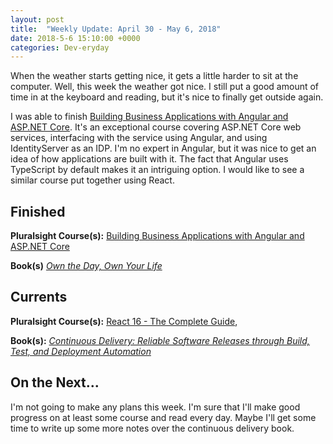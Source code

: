 ```yaml
---
layout: post
title:  "Weekly Update: April 30 - May 6, 2018"
date: 2018-5-6 15:10:00 +0000
categories: Dev-eryday
---
```


When the weather starts getting nice, it gets a little harder to sit at the computer. Well, this week the weather got nice. I still put a good amount of time in at the keyboard and reading, but it's nice to finally get outside again.

I was able to finish [Building Business Applications with Angular and ASP.NET Core][bba]. It's an exceptional course covering ASP.NET Core web services, interfacing with the service using Angular, and using IdentityServer as an IDP. I'm no expert in Angular, but it was nice to get an idea of how applications are built with it. The fact that Angular uses TypeScript by default makes it an intriguing option. I would like to see a similar course put together using React. 

## Finished

**Pluralsight Course(s):** [Building Business Applications with Angular and ASP.NET Core][bba]

**Book(s)** *[Own the Day, Own Your Life][own]*

## Currents

**Pluralsight Course(s):** [React 16 - The Complete Guide][re], 

**Book(s):** *[Continuous Delivery: Reliable Software Releases through Build, Test, and Deployment Automation][cd]*

## On the Next...

I'm not going to make any plans this week. I'm sure that I'll make good progress on at least some course and read every day. Maybe I'll get some time to write up some more notes over the continuous delivery book.

[re]: https://www.udemy.com/react-the-complete-guide-incl-redux/
[sol]: https://app.pluralsight.com/library/courses/encapsulation-solid/table-of-contents
[cd]: https://www.amazon.com/Continuous-Delivery-Deployment-Automation-Addison-Wesley/dp/0321601912
[bba]: https://app.pluralsight.com/library/courses/angular-aspdotnet-core-business-applications/table-of-contents
[acc]: https://www.amazon.com/Adaptive-Code-principles-Developer-Practices/dp/1509302581/
[own]: https://www.amazon.com/Own-Day-Your-Life-Optimized-ebook/dp/B072HLS5QJ/